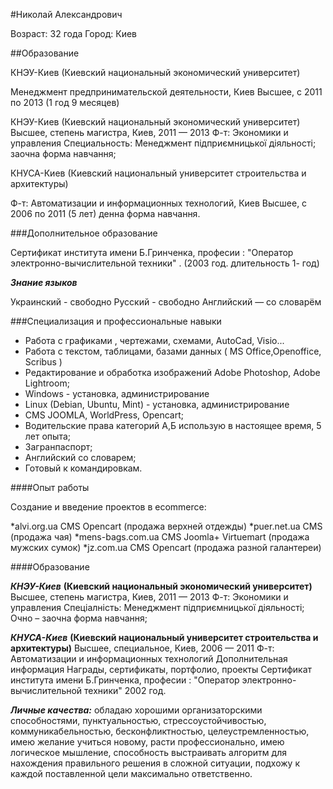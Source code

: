 #Николай Александрович 

Возраст:
    32 года
Город:
    Киев

##Образование

КНЭУ-Киев (Киевский национальный экономический университет)

Менеджмент предпринимательской деятельности, Киев
Высшее, с 2011 по 2013 (1 год 9 месяцев)

КНЭУ-Киев (Киевский национальный экономический университет)
Высшее, степень магистра, Киев, 2011 — 2013
Ф-т: Экономики и управления
Специальность: Менеджмент підприємницької діяльності;
заочна форма навчання;

КНУСА-Киев (Киевский национальный университет строительства и архитектуры)

Ф-т: Автоматизации и информационных технологий, Киев
Высшее, с 2006 по 2011 (5 лет)
денна форма навчання.

###Дополнительное образование

Сертификат института имени Б.Гринченка, професии : "Оператор электронно-вычислительной техники" . (2003 год. длительность 1- год)

**_Знание языков_**

Украинский - свободно
Русский - свободно
Английский — со словарём



###Специализация и профессиональные навыки

* Работа с графиками , чертежами, схемами, AutoCad, Visio...
* Работа с текстом, таблицами, базами данных ( MS Office,Openoffice, Scribus )
* Редактирование и обработка изображений Adobe Photoshop, Adobe Lightroom;
* Windows - установка, администрирование
* Linux (Debian, Ubuntu, Mint) - установка, администрирование
* CMS JOOMLA, WorldPress, Opencart;
* Водительские права категорий А,Б использую в настоящее время, 5 лет опыта;
* Загранпаспорт;
* Английский со словарем;
* Готовый к командировкам.

####Опыт работы
 
 Создание и введение проектов в ecommerce:
 
 *alvi.org.ua СMS Opencart (продажа верхней отдежды) 
 *puer.net.ua СMS (продажа чая)
 *mens-bags.com.ua СMS Joomla+ Virtuemart (продажа мужских сумок) 
 *jz.com.ua СMS Opencart (продажа разной галантереи) 

####Образование

**_КНЭУ-Киев_** __(Киевский национальный экономический университет)__
Высшее, степень магистра, Киев, 2011 — 2013
Ф-т: Экономики и управления
Спеціалність: Менеджмент підприємницької діяльності;
Очно – заочна форма навчання;

**_КНУСА-Киев_** __(Киевский национальный университет строительства и архитектуры)__
Высшее, специальное, Киев, 2006 — 2011
Ф-т: Автоматизации и информационных технологий
Дополнительная информация
Награды, сертификаты, портфолио, проекты
Сертификат института имени Б.Гринченка,
професии :
"Оператор электронно-вычислительной техники"
2002 год.

**_Личные качества:_**
обладаю хорошими организаторскими способностями, пунктуальностью, стрессоустойчивостью, коммуникабельностью, 
бесконфликтностью, целеустремленностью, имею желание учиться новому, расти профессионально, имею логическое 
мышление, способность выстраивать алгоритм для нахождения правильного решения в сложной ситуации, подхожу к каждой 
поставленной цели максимально ответственно.